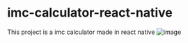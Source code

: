 # imc-calculator-react-native
This project is a imc calculator made in react native
![image](https://user-images.githubusercontent.com/105122061/179870883-505b6b73-8234-4bbf-bd04-603f3822f25d.png)

